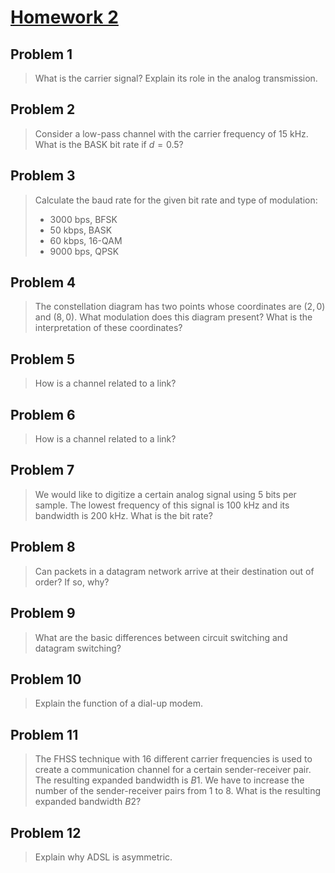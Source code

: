 <!-- hotfix: KaTeX -->
<!-- https://github.com/yzane/vscode-markdown-pdf/issues/21/ -->
<script type="text/javascript" src="http://cdn.mathjax.org/mathjax/latest/MathJax.js?config=TeX-AMS-MML_HTMLorMML"></script>
<script type="text/x-mathjax-config">MathJax.Hub.Config({ tex2jax: { inlineMath: [['$', '$']] }, messageStyle: 'none' });</script>

# [Homework 2](https://github.com/hendraanggrian/IIT-CS455/blob/assets/assignments/hw2.pdf)

## Problem 1

> What is the carrier signal? Explain its role in the analog transmission.

## Problem 2

> Consider a low-pass channel with the carrier frequency of $15$ kHz. What is
  the BASK bit rate if $d=0.5$?

## Problem 3

> Calculate the baud rate for the given bit rate and type of modulation:
>
> - $3000$ bps, BFSK
> - $50$ kbps, BASK
> - $60$ kbps, 16-QAM
> - $9000$ bps, QPSK

## Problem 4

> The constellation diagram has two points whose coordinates are $(2,0)$
  and $(8,0)$. What modulation does this diagram present? What is the
  interpretation of these coordinates?

## Problem 5

> How is a channel related to a link?

## Problem 6

> How is a channel related to a link?

## Problem 7

> We would like to digitize a certain analog signal using $5$ bits per sample.
  The lowest frequency of this signal is $100$ kHz and its bandwidth is $200$
  kHz. What is the bit rate?

## Problem 8

> Can packets in a datagram network arrive at their destination out of order? If
  so, why?

## Problem 9

> What are the basic differences between circuit switching and datagram
  switching?

## Problem 10

> Explain the function of a dial-up modem.

## Problem 11

> The FHSS technique with $16$ different carrier frequencies is used to create a
  communication channel for a certain sender-receiver pair. The resulting
  expanded bandwidth is $B1$. We have to increase the number of the
  sender-receiver pairs from $1$ to $8$. What is the resulting expanded
  bandwidth $B2$?

## Problem 12

> Explain why ADSL is asymmetric.
